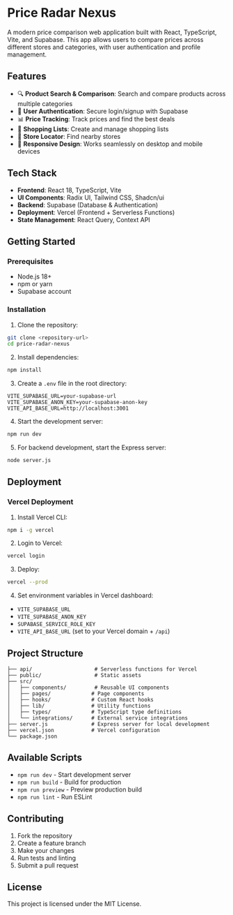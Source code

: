 # Price Radar Nexus

A modern price comparison web application built with React, TypeScript, Vite, and Supabase. This app allows users to compare prices across different stores and categories, with user authentication and profile management.

## Features

- 🔍 **Product Search & Comparison**: Search and compare products across multiple categories
- 👤 **User Authentication**: Secure login/signup with Supabase
- 📊 **Price Tracking**: Track prices and find the best deals
- 🛒 **Shopping Lists**: Create and manage shopping lists
- 📍 **Store Locator**: Find nearby stores
- 📱 **Responsive Design**: Works seamlessly on desktop and mobile devices

## Tech Stack

- **Frontend**: React 18, TypeScript, Vite
- **UI Components**: Radix UI, Tailwind CSS, Shadcn/ui
- **Backend**: Supabase (Database & Authentication)
- **Deployment**: Vercel (Frontend + Serverless Functions)
- **State Management**: React Query, Context API

## Getting Started

### Prerequisites

- Node.js 18+
- npm or yarn
- Supabase account

### Installation

1. Clone the repository:
```bash
git clone <repository-url>
cd price-radar-nexus
```

2. Install dependencies:
```bash
npm install
```

3. Create a `.env` file in the root directory:
```env
VITE_SUPABASE_URL=your-supabase-url
VITE_SUPABASE_ANON_KEY=your-supabase-anon-key
VITE_API_BASE_URL=http://localhost:3001
```

4. Start the development server:
```bash
npm run dev
```

5. For backend development, start the Express server:
```bash
node server.js
```

## Deployment

### Vercel Deployment

1. Install Vercel CLI:
```bash
npm i -g vercel
```

2. Login to Vercel:
```bash
vercel login
```

3. Deploy:
```bash
vercel --prod
```

4. Set environment variables in Vercel dashboard:
- `VITE_SUPABASE_URL`
- `VITE_SUPABASE_ANON_KEY`
- `SUPABASE_SERVICE_ROLE_KEY`
- `VITE_API_BASE_URL` (set to your Vercel domain + `/api`)

## Project Structure

```
├── api/                    # Serverless functions for Vercel
├── public/                 # Static assets
├── src/
│   ├── components/         # Reusable UI components
│   ├── pages/             # Page components
│   ├── hooks/             # Custom React hooks
│   ├── lib/               # Utility functions
│   ├── types/             # TypeScript type definitions
│   └── integrations/      # External service integrations
├── server.js              # Express server for local development
├── vercel.json            # Vercel configuration
└── package.json
```

## Available Scripts

- `npm run dev` - Start development server
- `npm run build` - Build for production
- `npm run preview` - Preview production build
- `npm run lint` - Run ESLint

## Contributing

1. Fork the repository
2. Create a feature branch
3. Make your changes
4. Run tests and linting
5. Submit a pull request

## License

This project is licensed under the MIT License.
